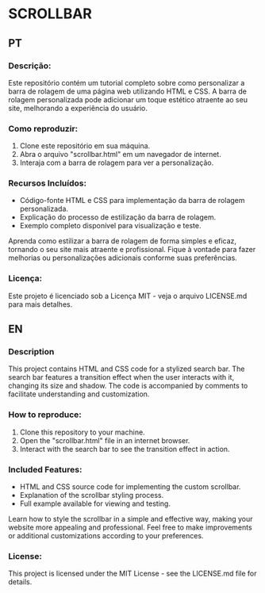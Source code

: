 # SCROLLBAR

## PT

### Descrição:
Este repositório contém um tutorial completo sobre como personalizar a barra de rolagem de uma página web utilizando HTML e CSS. A barra de rolagem personalizada pode adicionar um toque estético atraente ao seu site, melhorando a experiência do usuário.

### Como reproduzir:
1. Clone este repositório em sua máquina.
2. Abra o arquivo "scrollbar.html" em um navegador de internet.
3. Interaja com a barra de rolagem para ver a personalização.

### Recursos Incluídos:

- Código-fonte HTML e CSS para implementação da barra de rolagem personalizada.
- Explicação do processo de estilização da barra de rolagem.
- Exemplo completo disponível para visualização e teste.

Aprenda como estilizar a barra de rolagem de forma simples e eficaz, tornando o seu site mais atraente e profissional. Fique à vontade para fazer melhorias ou personalizações adicionais conforme suas preferências.

### Licença:
Este projeto é licenciado sob a Licença MIT - veja o arquivo LICENSE.md para mais detalhes.


## EN

### Description
This project contains HTML and CSS code for a stylized search bar. The search bar features a transition effect when the user interacts with it, changing its size and shadow. The code is accompanied by comments to facilitate understanding and customization.

### How to reproduce:
1. Clone this repository to your machine.
2. Open the "scrollbar.html" file in an internet browser.
3. Interact with the search bar to see the transition effect in action.

### Included Features:

- HTML and CSS source code for implementing the custom scrollbar.
- Explanation of the scrollbar styling process.
- Full example available for viewing and testing.
  
Learn how to style the scrollbar in a simple and effective way, making your website more appealing and professional. Feel free to make improvements or additional customizations according to your preferences.

### License:
This project is licensed under the MIT License - see the LICENSE.md file for details.
